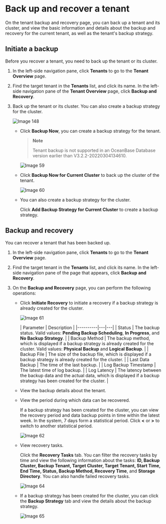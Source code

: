 Back up and recover a tenant
===========================

On the tenant backup and recovery page, you can back up a tenant and its cluster, and view the basic information and details about the backup and recovery for the current tenant, as well as the tenant's backup strategy.

Initiate a backup
-------------------------

Before you recover a tenant, you need to back up the tenant or its cluster.

1. In the left-side navigation pane, click **Tenants** to go to the **Tenant Overview** page.

2. Find the target tenant in the **Tenants** list, and click its name. In the left-side navigation pane of the **Tenant Overview** page, click **Backup and Recovery**.

3. Back up the tenant or its cluster. You can also create a backup strategy for the cluster.

   ![Image 148](https://obbusiness-private.oss-cn-shanghai.aliyuncs.com/doc/img/ocp/%E5%A4%87%E4%BB%BD%E7%AD%96%E7%95%A5.png)

   * Click **Backup Now**, you can create a backup strategy for the tenant.

      > **Note**
      >
      > Tenant backup is not supported in an OceanBase Database version earlier than V3.2.2-20220304134610.

      ![Image 59](https://obbusiness-private.oss-cn-shanghai.aliyuncs.com/doc/img/ocp/%E5%A4%87%E4%BB%BD%E5%9F%BA%E7%A1%80%E4%BF%A1%E6%81%AF.png)

   * Click **Backup Now for Current Cluster** to back up the cluster of the tenant.

      ![Image 60](https://obbusiness-private.oss-cn-shanghai.aliyuncs.com/doc/img/ocp/%E9%9B%86%E7%BE%A4%E7%AB%8B%E5%8D%B3%E5%A4%87%E4%BB%BD.png)

   * You can also create a backup strategy for the cluster.

      Click **Add Backup Strategy for Current Cluster** to create a backup strategy.

Backup and recovery
-------------------------

You can recover a tenant that has been backed up.

1. In the left-side navigation pane, click **Tenants** to go to the **Tenant Overview** page.

2. Find the target tenant in the **Tenants** list, and click its name. In the left-side navigation pane of the page that appears, click **Backup and Recovery**.

3. On the **Backup and Recovery** page, you can perform the following operations:

   * Click **Initiate Recovery** to initiate a recovery if a backup strategy is already created for the cluster.

        ![Image 61](https://obbusiness-private.oss-cn-shanghai.aliyuncs.com/doc/img/ocp/%E5%A4%87%E4%BB%BD%E6%81%A2%E5%A4%8D2.png)

        | Parameter | Description |
        |----------|---|---|
        | Status | The backup status. Valid values: **Pending Backup Scheduling**, **In Progress**, and **No Backup Strategy**.  |
        | Backup Method | The backup method, which is displayed if a backup strategy is already created for the cluster. Valid values: **Physical Backup** and **Logical Backup**.  |
        | Backup File | The size of the backup file, which is displayed if a backup strategy is already created for the cluster.  |
        | Last Data Backup | The time of the last backup.  |
        | Log Backup Timestamp | The latest time of log backup.  |
        | Log Latency | The latency between the backup data and the actual data, which is displayed if a backup strategy has been created for the cluster.  |

   * View the backup details about the tenant.

   * View the period during which data can be recovered.

      If a backup strategy has been created for the cluster, you can view the recovery period and data backup points in time within the latest week. In the system, 7 days form a statistical period. Click **<** or **>** to switch to another statistical period.

      ![Image 62](https://obbusiness-private.oss-cn-shanghai.aliyuncs.com/doc/img/ocp/%E5%A4%87%E4%BB%BD%E6%81%A2%E5%A4%8D1.png)

   * View recovery tasks.

      Click the **Recovery Tasks** tab. You can filter the recovery tasks by time and view the following information about the tasks: **ID, Backup Cluster, Backup Tenant, Target Cluster, Target Tenant, Start Time, End Time, Status, Backup Method, Recovery Time**, and **Storage Directory**. You can also handle failed recovery tasks.

      ![Image 64](https://obbusiness-private.oss-cn-shanghai.aliyuncs.com/doc/img/ocp/%E7%A7%9F%E6%88%B7%E6%81%A2%E5%A4%8D%E4%BB%BB%E5%8A%A12.png)

   * If a backup strategy has been created for the cluster, you can click the **Backup Strategy** tab and view the details about the backup strategy.

        ![Image 65](https://obbusiness-private.oss-cn-shanghai.aliyuncs.com/doc/img/ocp/%E5%A4%87%E4%BB%BD%E9%85%8D%E7%BD%AE.png)
